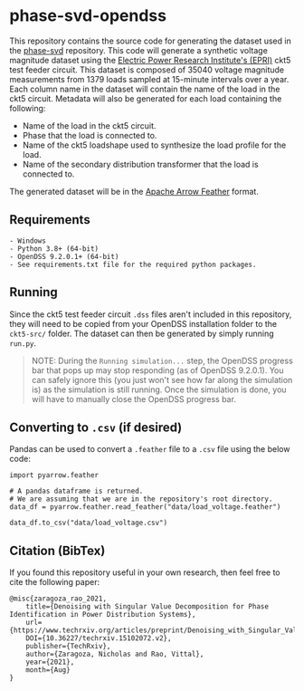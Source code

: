 # **phase-svd-opendss**

This repository contains the source code for generating the dataset used in the [phase-svd](https://github.com/msk-5s/phase-svd) repository. This code will generate a synthetic voltage magnitude dataset using the [Electric Power Research Institute's (EPRI)](https://www.epri.com/) ckt5 test feeder circuit. This dataset is composed of 35040 voltage magnitude measurements from 1379 loads sampled at 15-minute intervals over a year. Each column name in the dataset will contain the name of the load in the ckt5 circuit. Metadata will also be generated for each load containing the following:
- Name of the load in the ckt5 circuit.
- Phase that the load is connected to.
- Name of the ckt5 loadshape used to synthesize the load profile for the load.
- Name of the secondary distribution transformer that the load is connected to.

The generated dataset will be in the [Apache Arrow Feather](https://arrow.apache.org/docs/python/feather.html) format.

## Requirements
    - Windows
    - Python 3.8+ (64-bit)
    - OpenDSS 9.2.0.1+ (64-bit)
    - See requirements.txt file for the required python packages.
    
## Running
Since the ckt5 test feeder circuit `.dss` files aren't included in this repository, they will need to be copied from your OpenDSS installation folder to the `ckt5-src/` folder. The dataset can then be generated by simply running `run.py`.

> NOTE: During the `Running simulation...` step, the OpenDSS progress bar that pops up may stop responding (as of OpenDSS 9.2.0.1). You can safely ignore this (you just won't see how far along the simulation is) as the simulation is still running. Once the simulation is done, you will have to manually close the OpenDSS progress bar.

## Converting to `.csv` (if desired)
Pandas can be used to convert a `.feather` file to a `.csv` file using the below code:
```
import pyarrow.feather

# A pandas dataframe is returned.
# We are assuming that we are in the repository's root directory.
data_df = pyarrow.feather.read_feather("data/load_voltage.feather")

data_df.to_csv("data/load_voltage.csv")
```

## Citation (BibTex)
If you found this repository useful in your own research, then feel free to cite the following paper:

```
@misc{zaragoza_rao_2021,
    title={Denoising with Singular Value Decomposition for Phase Identification in Power Distribution Systems},
    url={https://www.techrxiv.org/articles/preprint/Denoising_with_Singular_Value_Decomposition_for_Phase_Identification_in_Power_Distribution_Systems/15102072/2},
    DOI={10.36227/techrxiv.15102072.v2},
    publisher={TechRxiv},
    author={Zaragoza, Nicholas and Rao, Vittal},
    year={2021},
    month={Aug}
} 
```
